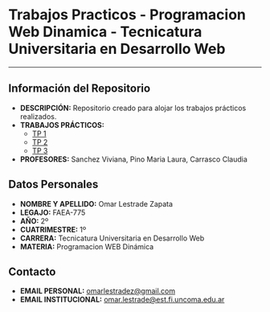 # Trabajos Practicos - Programacion Web Dinamica - Tecnicatura Universitaria en Desarrollo Web
---
## Información del Repositorio
- **DESCRIPCIÓN:** Repositorio creado para alojar los trabajos prácticos realizados.
- **TRABAJOS PRÁCTICOS:** 
  - [TP 1](/includes/tp_1/) 
  - [TP 2](/includes/tp_2/)
  - [TP 3](/includes/tp_3/)
- **PROFESORES:** Sanchez Viviana, Pino Maria Laura, Carrasco Claudia
## Datos Personales
- **NOMBRE Y APELLIDO:** Omar Lestrade Zapata
- **LEGAJO:** FAEA-775
- **AÑO:** 2º
- **CUATRIMESTRE:** 1º
- **CARRERA:** Tecnicatura Universitaria en Desarrollo Web
- **MATERIA:** Programacion WEB Dinámica
## Contacto
- **EMAIL PERSONAL:** omarlestradez@gmail.com
- **EMAIL INSTITUCIONAL:** omar.lestrade@est.fi.uncoma.edu.ar